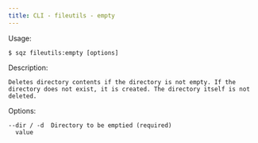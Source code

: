 ```yaml
---
title: CLI - fileutils - empty
---
```

 
 Usage: 

    $ sqz fileutils:empty [options]

 Description:

    Deletes directory contents if the directory is not empty. If the directory does not exist, it is created. The directory itself is not deleted.

 Options:

    --dir / -d  Directory to be emptied (required)
      value
 
